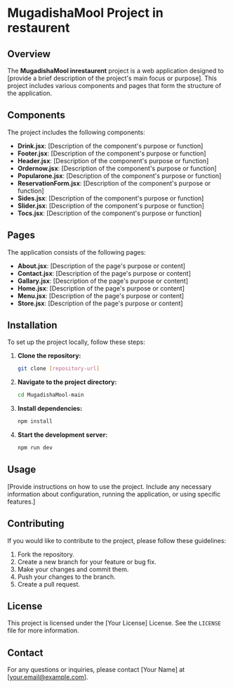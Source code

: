 
# MugadishaMool Project in restaurent

## Overview
The **MugadishaMool inrestaurent** project is a web application designed to [provide a brief description of the project's main focus or purpose]. This project includes various components and pages that form the structure of the application.

## Components
The project includes the following components:
- **Drink.jsx**: [Description of the component's purpose or function]
- **Footer.jsx**: [Description of the component's purpose or function]
- **Header.jsx**: [Description of the component's purpose or function]
- **Ordernow.jsx**: [Description of the component's purpose or function]
- **Popularone.jsx**: [Description of the component's purpose or function]
- **ReservationForm.jsx**: [Description of the component's purpose or function]
- **Sides.jsx**: [Description of the component's purpose or function]
- **Slider.jsx**: [Description of the component's purpose or function]
- **Tocs.jsx**: [Description of the component's purpose or function]

## Pages
The application consists of the following pages:
- **About.jsx**: [Description of the page's purpose or content]
- **Contact.jsx**: [Description of the page's purpose or content]
- **Gallary.jsx**: [Description of the page's purpose or content]
- **Home.jsx**: [Description of the page's purpose or content]
- **Menu.jsx**: [Description of the page's purpose or content]
- **Store.jsx**: [Description of the page's purpose or content]

## Installation
To set up the project locally, follow these steps:

1. **Clone the repository:**
   ```bash
   git clone [repository-url]
   ```

2. **Navigate to the project directory:**
   ```bash
   cd MugadishaMool-main
   ```

3. **Install dependencies:**
   ```bash
   npm install
   ```

4. **Start the development server:**
   ```bash
   npm run dev
   ```

## Usage
[Provide instructions on how to use the project. Include any necessary information about configuration, running the application, or using specific features.]

## Contributing
If you would like to contribute to the project, please follow these guidelines:

1. Fork the repository.
2. Create a new branch for your feature or bug fix.
3. Make your changes and commit them.
4. Push your changes to the branch.
5. Create a pull request.

## License
This project is licensed under the [Your License] License. See the `LICENSE` file for more information.

## Contact
For any questions or inquiries, please contact [Your Name] at [your.email@example.com].

 
 

